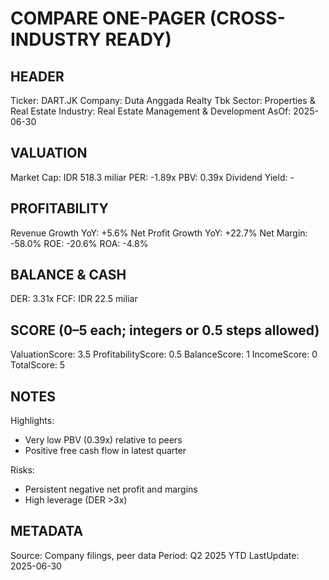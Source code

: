 # COMPARE ONE-PAGER (CROSS-INDUSTRY READY)

## HEADER
Ticker: DART.JK
Company: Duta Anggada Realty Tbk
Sector: Properties & Real Estate
Industry: Real Estate Management & Development
AsOf: 2025-06-30

## VALUATION
Market Cap: IDR 518.3 miliar
PER: -1.89x
PBV: 0.39x
Dividend Yield: -

## PROFITABILITY
Revenue Growth YoY: +5.6%
Net Profit Growth YoY: +22.7%
Net Margin: -58.0%
ROE: -20.6%
ROA: -4.8%

## BALANCE & CASH
DER: 3.31x
FCF: IDR 22.5 miliar

## SCORE (0–5 each; integers or 0.5 steps allowed)
ValuationScore: 3.5
ProfitabilityScore: 0.5
BalanceScore: 1
IncomeScore: 0
TotalScore: 5

## NOTES
Highlights:
- Very low PBV (0.39x) relative to peers
- Positive free cash flow in latest quarter

Risks:
- Persistent negative net profit and margins
- High leverage (DER >3x)

## METADATA
Source: Company filings, peer data
Period: Q2 2025 YTD
LastUpdate: 2025-06-30